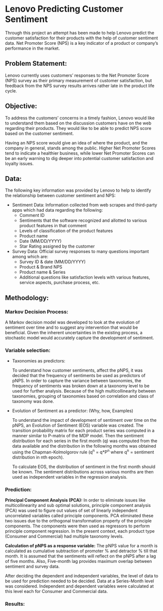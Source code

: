 # Lenovo Predicting Customer Sentiment

Through this project an attempt has been made to help Lenovo predict the customer satisfaction for their products with the help of customer sentiment data. Net Promoter Score (NPS) is a key indicator of a product or company’s performance in the market.

## **Problem Statement**: 
Lenovo currently uses customers’ responses to the Net Promoter Score (NPS) survey as their primary measurement of customer satisfaction, but feedback from the NPS survey results arrives rather late in the product life cycle. 

## **Objective**: 
To address the customers’ concerns in a timely fashion, Lenovo would like to understand them based on the discussion customers have on the web regarding their products. They would like to be able to predict NPS score based on the customer sentiment.

Having an NPS score would give an idea of where the product, and the company in general, stands among the public. Higher Net Promoter Scores tend to indicate a healthier business, while lower Net Promoter Scores can be an early warning to dig deeper into potential customer satisfaction and loyalty issues.

## **Data:**
The following key information was provided by Lenovo to help to identify the relationship between customer sentiment and NPS:
* Sentiment Data: Information collected from web scrapes and third-party apps which had data regarding the following:
	- Comment ID
	- Sentiments that the software recognized and allotted to various product features in that comment
	- Levels of classification of the product features
	- Product name
	- Date (MM/DD/YYYY)
	- Star Rating assigned by the customer
* Survey Data: Official survey responses to many questions important among which are:
	- Survey ID & date (MM/DD/YYYY)
	- Product & Brand NPS
	- Product name & Series
	- Additional questions like satisfaction levels with various features, service aspects, purchase process, etc.

## **Methodology:**

### Markov Decision Process:

A Markov decision model was developed to look at the evolution of sentiment over time and to suggest any intervention that would be beneficial.  Given the inherent uncertainties in the existing process, a stochastic model would accurately capture the development of sentiment.
	

### Variable selection:

*	Taxonomies as predictors: 

	To understand how customer sentiments, affect the pNPS, it was decided that the frequency of sentiments be used as predictors of pNPS. In order to capture the variance between taxonomies, the frequency of sentiments was broken down at a taxonomy level to be used for further analysis. Because of the high multicollinearity between taxonomies, grouping of taxonomies based on correlation and class of taxonomy was done.


* Evolution of Sentiment as a predictor: (Why, how, Examples)

	To understand the impact of development of sentiment over time on the pNPS, an Evolution of Sentiment (EOS) variable was created. The transition probability matrix for each product series was computed in a manner similar to P-matrix of the MDP model. Then the sentiment distribution for each series in the first month (q) was computed from the data available and the distribution in the following months was obtained using the Chapman-Kolmolgorov rule (q<sup>n</sup> = q*P<sup>n</sup> where q<sup>n</sup> = sentiment distribution in nth epoch).

	To calculate EOS, the distribution of sentiment in the first month should be known. The sentiment distributions across various months are then used as independent variables in the regression analysis.


### **Prediction:**

**Principal Component Analysis (PCA):**
In order to eliminate issues like multicollinearity and sub optimal solutions, principle component analysis (PCA) was used to figure out values of set of linearly independent uncorrelated variables called principle components. PCA eliminated these two issues due to the orthogonal transformation property of the principle components. The components were then used as regressors to perform principle component regression. In the present context, each product type (Consumer and Commercial) had multiple taxonomy levels.



**Calculation of pNPS as a response variable:**
The pNPS value for a month is calculated as cumulative subtraction of promoter % and detractor % till that month. It is assumed that the sentiments will reflect on the pNPS after a lag of five months. Also, Five-month lag provides maximum overlap between sentiment and survey data.

After deciding the dependent and independent variables, the level of data to be used for prediction needed to be decided. Data at a Series-Month level was considered. Independent and dependent variables were calculated at this level each for Consumer and Commercial data.

### **Results:**
